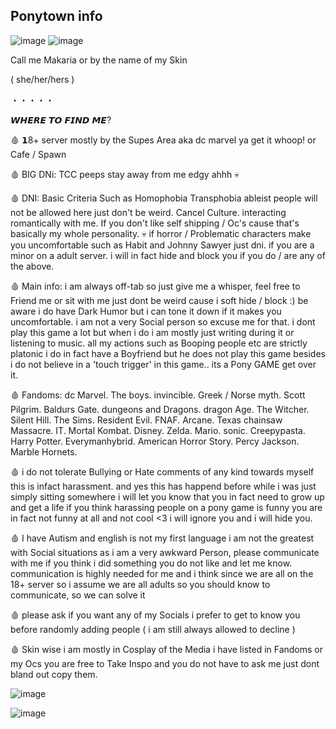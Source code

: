 ## Ponytown info  
![image](https://github.com/user-attachments/assets/1ddeb5c1-1b66-4143-be47-fb43cda70407)
![image](https://github.com/user-attachments/assets/1f617b72-f253-4471-b03a-bfd18967a886) 



Call me Makaria or by the name of my Skin  

( she/her/hers ) 

・・・・・

𝙒𝙃𝙀𝙍𝙀 𝙏𝙊 𝙁𝙄𝙉𝘿 𝙈𝙀? 

🩸 𝟭8+ server mostly by the Supes Area aka dc marvel ya get it whoop! or Cafe / Spawn 


🩸 BIG DNi: TCC peeps stay away from me edgy ahhh 💀

🩸 DNI: Basic Criteria Such as Homophobia Transphobia ableist people will not be allowed here just don't be weird.  Cancel Culture. interacting romantically with me. If you don't like self shipping / Oc's cause that's basically my whole personality. 💀 if horror / Problematic characters make you uncomfortable such as Habit and Johnny Sawyer just dni. if you are a minor on a adult server. i will in fact hide and block you if you do / are any of the above.


🩸 Main info: i am always off-tab so just give me a whisper, feel free to Friend me or sit with me just dont be weird cause i soft hide / block :) be aware i do have Dark Humor but i can tone it down if it makes you uncomfortable. i am not a very Social person so excuse me for that. i dont play this game a lot but when i do i am mostly just writing during it or listening to music. all my actions such as Booping people etc are strictly platonic i do in fact have a Boyfriend but he does not play this game besides i do not believe in a 'touch trigger' in this game.. its a Pony GAME get over it.


🩸 Fandoms: dc Marvel. The boys. invincible. Greek / Norse myth. Scott Pilgrim. Baldurs Gate. dungeons and Dragons. dragon Age. The Witcher. Silent Hill. The Sims. Resident Evil. FNAF. Arcane. Texas chainsaw Massacre. IT. Mortal Kombat. Disney. Zelda. Mario. sonic. Creepypasta. Harry Potter. Everymanhybrid. American Horror Story. Percy Jackson. Marble Hornets. 


🩸 i do not tolerate Bullying or Hate comments of any kind towards myself this is infact harassment. and yes this has happend before while i was just simply sitting somewhere i will let you know that you in fact need to grow up and get a life if you think harassing people on a pony game is funny you are in fact not funny at all and not cool <3 i will ignore you and i will hide you.


🩸 I have Autism and english is not my first language i am not the greatest with Social situations as i am a very awkward Person, please communicate with me if you think i did something you do not like and let me know. communication is highly needed for me and i think since we are all on the 18+ server so i assume we are all adults so you should know to communicate, so we can solve it


🩸 please ask if you want any of my Socials i prefer to get to know you before randomly adding people ( i am still always allowed to decline )

🩸 Skin wise i am mostly in Cosplay of the Media i have listed in Fandoms or my Ocs you are free to Take Inspo and you do not have to ask me just dont bland out copy them.

![image](https://github.com/user-attachments/assets/a752cbe5-c272-4e6f-b205-b2933cded5c2)



![image](https://github.com/user-attachments/assets/58d5e06e-55d4-4a8b-aced-9f8a318e4b06)



<!--
**Johnnyslaughters/Johnnyslaughters** is a ✨ _special_ ✨ repository because its `README.md` (this file) appears on your GitHub profile.




